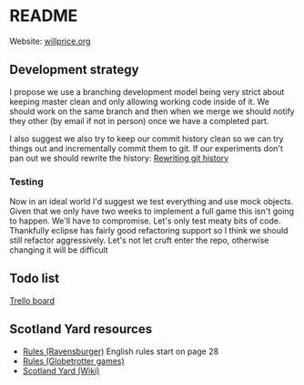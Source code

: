 # README
Website: [willprice.org](www.willprice.org/Coursework5-LocalGameNavigator)
## Development strategy
I propose we use a branching development model being very strict about keeping
master clean and only allowing working code inside of it. We should work on the
same branch and then when we merge we should notify they other (by email if not
in person) once we have a completed part.

I also suggest we also try to keep our commit history clean so we can try things
out and incrementally commit them to git. If our experiments don't pan out we
should rewrite the history:
[Rewriting git history](http://git-scm.com/book/ch6-4.html)

### Testing
Now in an ideal world I'd suggest we test everything and use mock objects. Given
that we only have two weeks to implement a full game this isn't going to happen.
We'll have to compromise. Let's only test meaty bits of code. Thankfully eclipse
has fairly good refactoring support so I think we should still refactor
aggressively. Let's not let cruft enter the repo, otherwise changing it will be
difficult

## Todo list
[Trello board](https://trello.com/b/2dPLIZ0c/scotland-yard-game)

## Scotland Yard resources

* [Rules
  (Ravensburger)](https://ravensburger01.webtrekk.net/558884580617240/re.pl?t=http%3A%2F%2Fwww.ravensburger.com%3A80%2Fspielanleitungen/ecm/Spielanleitungen/231250%20anl%201326321.pdf&c=de.Service.Spielanleitung.Scotland%20Yard)
  English rules start on page 28
* [Rules (Globetrotter
games)](http://globetrotter-games.com/index.htm?E&game/rules/eScotYd1.htm)
* [Scotland Yard
  (Wiki)](http://en.wikipedia.org/wiki/Scotland_Yard_(board_game))
